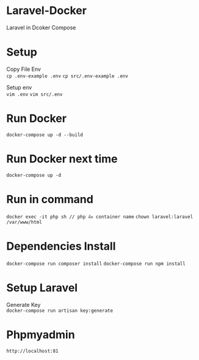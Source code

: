 # Laravel-Docker
Laravel in Dcoker Compose

# Setup

Copy File Env  
`
cp .env-example .env
`
`
cp src/.env-example .env
`

Setup env  
`
vim .env
`
`
vim src/.env
`

# Run Docker  
`
docker-compose up -d --build
`

# Run Docker next time
`
docker-compose up -d
`

# Run in command
`
docker exec -it php sh // php คือ container name
`
`
chown laravel:laravel /var/www/html
`


# Dependencies Install
`
docker-compose run composer install
`
`
docker-compose run npm install
`

# Setup Laravel
Generate Key  
`
docker-compose run artisan key:generate
`

# Phpmyadmin 
`
http://localhost:81
`
